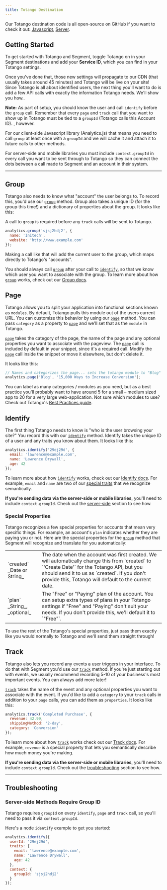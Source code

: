 ```yaml
---
title: Totango Destination
---
```


Our Totango destination code is all open-source on GitHub if you want to check it out: [Javascript](https://github.com/segment-integrations/analytics.js-integration-totango), [Server](https://github.com/segmentio/integration-totango).

## Getting Started

To get started with Totango and Segment, toggle Totango on in your Segment destinations and add your **Service ID**, which you can find in your Totango settings.

Once you've done that, those new settings will propagate to our CDN (that usually takes around 45 minutes) and Totango will be live on your site! Since Totango is all about identified users, the next thing you'll want to do is add a few API calls with exactly the information Totango needs. We'll show you how..

**Note:** As part of setup, you should know the user and call `identify` before the `group` call. Remember that every `page` and `track` call that you want to show up in Totango must be tied to a `groupId` (Totango calls this Account ID). , however.

For our client-side Javascript library (Analytics.js) that means you need to call `group` at least once with a `groupId` and we will cache it and attach it to future calls to other methods.

For server-side and mobile libraries you must include `context.groupId` in every call you want to be sent through to Totango so they can connect the dots between a call made to Segment and an account in their system.

- - -

## Group

Totango also needs to know what "account" the user belongs to. To record this, you'd use our [`group`](/docs/connections/spec/group/) method. Group also takes a unique ID (for the group this time!) and a dictionary of properties about the group. It looks like this:

A call to `group` is required before any `track` calls will be sent to Totango.

```js
analytics.group('sjsj2hdj2', {
  name: 'Initech',
  website: 'http://www.example.com'
});
```

Making a call like that will add the current user to the group, which maps directly to Totango's "accounts".

You should always call [`group`](/docs/connections/spec/group/) after your call to [`identify`](/docs/connections/spec/identify/), so that we know which user you want to associate with the group. To learn more about how [`group`](/docs/connections/spec/group/) works, check out our [Group docs](/docs/connections/spec/group/).

## Page

Totango allows you to split your application into functional sections known as `modules`. By default, Totango pulls this module out of the users current URL. You can customize this behavior by using our [`page`](/docs/connections/spec/page) method. You can pass `category` as a property to [`page`](/docs/connections/spec/page) and we'll set that as the `module` in Totango.

[`page`](/docs/connections/spec/page) takes the category of the page, the name of the page and any optional properties you want to associate with the pageview. The [`page`](/docs/connections/spec/page) call is included by default in your snippet, since it's a required call. Modify the [`page`](/docs/connections/spec/page) call inside the snippet or move it elsewhere, but don't delete it.

It looks like this:

```js
// Names and categorizes the page... sets the totango module to "Blog"
analytics.page('Blog', '15,000 Ways to Increase Conversion');
```

You can label as many categories / modules as you need, but as a best practice you'll probably want to have around 5 for a small – medium sized app to 20 for a very large web-application. Not sure which modules to use? Check out Totango's [Best Practices guide](http://help.totango.com/best-practices/preparing-an-integration-worksheet/).


## Identify

The first thing Totango needs to know is "who is the user browsing your site?" You record this with our [`identify`](/docs/connections/spec/identify/) method. Identify takes the unique ID of a user and any traits you know about them. It looks like this:

```js
analytics.identify('29ej29d', {
  email: 'lawrence@example.com',
  name: 'Lawrence Drywall',
  age: 42
});
```

To learn more about how [`identify`](/docs/connections/spec/identify/) works, check out our [Identify docs](/docs/connections/spec/identify/). For example, `email` and `name` are two of our [special traits](/docs/connections/spec/identify/#special-traits) that we recognize semantically.

**If you're sending data via the server-side or mobile libraries**, you'll need to include `context.groupId`. Check out the [server-side](#server-side-methods-require-group-id) section to see how.


### Special Properties

Totango recognizes a few special properties for accounts that mean very specific things. For example, an account's `plan` indicates whether they are paying you or not. Here are the special properties for the [`group`](/docs/connections/spec/group/) method that Segment will recognize and translate for you automatically:

<table>
  <tr>
    <td>`created` _Date or String_</td>
    <td>The date when the account was first created. We will automatically change this from `created` to `'Create Date'` for the Totango API, but you should send it to us as `created`. If you don't provide this, Totango will default to the current date.</td>
  </tr>
  <tr>
    <td>`plan` _String_, _optional_</td>
    <td>The "Free" or "Paying" plan of the account. You can setup extra types of plans in your Totango settings if "Free" and "Paying" don't suit your needs. If you don't provide this, we'll default it to `"Free"`.</td>
  </tr>
</table>

To use the rest of the Totango's special properties, just pass them exactly like you would normally to Totango and we'll send them straight through!


## Track

Totango also lets you record any events a user triggers in your interface. To do that with Segment you'd use our [`track`](/docs/connections/spec/track/) method. If you're just starting out with events, we usually recommend recording 5-10 of your business's most important events. You can always add more later!

[`track`](/docs/connections/spec/track/) takes the name of the event and any optional properties you want to associate with the event. If you'd like to add a `category` to your `track` calls in addition to your `page` calls, you can add them as `properties`. It looks like this:

```js
analytics.track('Completed Purchase', {
  revenue: 42.99,
  shippingMethod: '2-day',
  category: 'Conversion'
});
```

To learn more about how [`track`](/docs/connections/spec/track/) works check out our [Track docs](/docs/connections/spec/identify/). For example, `revenue` is a special property that lets you semantically describe how much money you're making.

**If you're sending data via the server-side or mobile libraries**, you'll need to include `context.groupId`. Check out the [troubleshooting](#troubleshooting) section to see how.

- - -


## Troubleshooting


### Server-side Methods Require Group ID

Totango requires `groupId` on every `identify`, `page` and `track` call, so you'll need to pass it via `context.groupId`.

Here's a node `identify` example to get you started:

```js
analytics.identify({
  userId: '29ej29d',
  traits: {
    email: 'lawrence@example.com',
    name: 'Lawrence Drywall',
    age: 42
  },
  context: {
    groupId: 'sjsj2hdj2'
  }
});
```
